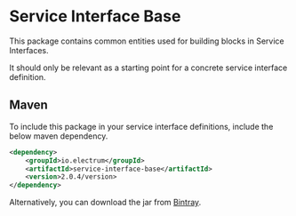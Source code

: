 # Service Interface Base

This package contains common entities used for building blocks in Service Interfaces.

It should only be relevant as a starting point for a concrete service interface definition.

## Maven

To include this package in your service interface definitions, include the below maven dependency.

```xml
<dependency>
    <groupId>io.electrum</groupId>
    <artifactId>service-interface-base</artifactId>
    <version>2.0.4/version>
</dependency>
```

Alternatively, you can download the jar from [Bintray](https://bintray.com/electrumpayments/java-open-source/service-interface-base).
